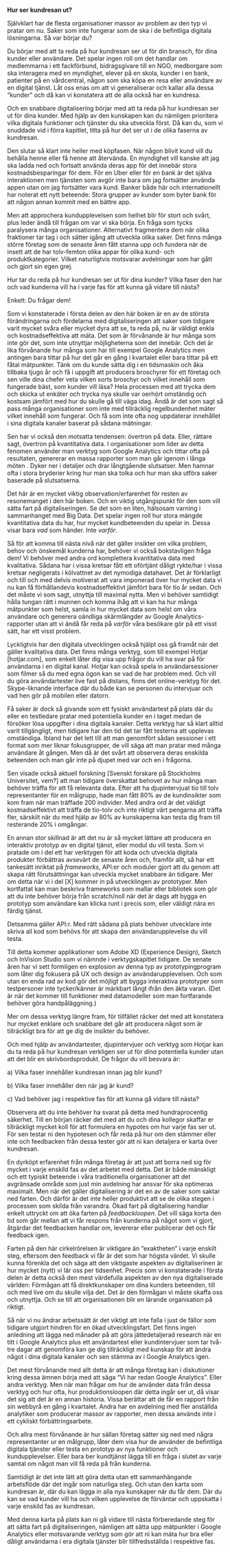 **Hur ser kundresan ut?**  

Självklart har de flesta organisationer massor av problem av den typ vi  pratar om nu. Saker som inte fungerar som de ska i de befintliga digitala lösningarna. Så var börjar du? 

Du börjar med att ta reda på hur kundresan ser ut för din bransch, för dina kunder eller användare. Det spelar ingen roll om det handlar om medlemmarna i ett fackförbund, bidragsgivare till en NGO, medborgare som ska interagera med en myndighet, elever på en skola, kunder i en bank, patienter på en vårdcentral, någon som ska köpa en resa eller användare av en digital tjänst. Låt oss enas om att vi generaliserar och kallar alla dessa “kunder” och då kan vi konstatera att de alla också har en kundresa. 

Och en snabbare digitalisering börjar med att ta reda på hur kundresan ser ut för dina kunder.  Med hjälp av den kunskapen kan du nämligen prioritera vilka digitala funktioner och tjänster du ska utveckla först. Då kan du, som vi snuddade vid i förra kapitlet, titta på hur det ser ut i de olika faserna av kundresan. 

Den slutar så klart inte heller med köpfasen. När någon blivit kund vill du behålla henne eller få henne att återvända. En myndighet vill kanske att jag ska ladda ned och fortsatt använda deras app för det innebär stora kostnadsbesparingar för dem. För en Uber eller för en bank är det själva interaktionen men tjänsten som avgör inte bara om jag fortsätter använda appen utan om jag fortsätter vara kund. Banker både här och internationellt har noterat ett nytt beteende: Stora grupper av kunder som byter bank för att någon annan kommit med en bättre app.

Men att approchera kundupplevelsen som helhet blir för stort och svårt, plus leder ändå till frågan om var vi ska börja. En fråga som tycks paralysera många organisationer. Alternativt fragmentera dem när olika fraktioner tar tag i och sätter igång att utveckla olika saker. Det finns många större företag som de senaste åren fått stanna upp och fundera när de insett att de har tolv-femton olika appar för olika kund- och produktkategorier. Vilket naturligtvis motsvarar avdelningar som har gått och gjort sin egen grej. 

Hur tar du reda på hur kundresan ser ut för dina kunder? Vilka faser den har och vad kunderna vill ha i varje fas för att kunna gå vidare till nästa? 

Enkelt: Du frågar dem!

Som vi konstaterade i första delen av den här boken är en av de största förändringarna och fördelarna med digitaliseringen att saker som tidigare varit mycket svåra eller mycket dyra att se, ta reda på, nu är väldigt enkla och kostnadseffektiva att mäta. Det som är förvånande är hur många som inte gör det, som inte utnyttjar möjligheterna som det innebär. Och det är lika förvånande hur många som har till exempel Google Analytics men antingen bara tittar på hur det går en gång i kvartalet eller bara tittar på ett fåtal mätpunkter. Tänk om du kunde sätta dig i en tidsmaskin och åka tillbaka tjugo år och få i uppgift att producera broschyrer för ett företag och sen ville dina chefer veta vilken sorts broschyr och vilket innehåll som fungerade bäst, som kunder vill läsa? Hela processen med att trycka dem och skicka ut enkäter och trycka nya skulle var oerhört omständig och kostsam jämfört med hur du skulle gå till väga idag. Ändå är det som sagt så pass många organisationer som inte med tillräcklig regelbundenhet mäter vilket innehåll som fungerar. Och få som inte ofta nog uppdaterar innehållet i sina digitala kanaler baserat på sådana mätningar. 

Sen har vi också den motsatta tendensen: övertron på data. Eller, rättare sagt, övertron på kvantitativa data. I organisationer som lider av detta fenomen använder man verktyg som Google Analytics och tittar ofta på resultaten, genererar en massa rapporter som man går igenom i långa möten . Dyker ner i detaljer och drar långtgående slutsatser. Men hamnar ofta i stora bryderier kring hur man ska tolka och hur man ska utföra saker baserade på slutsatserna. 

Det här är en mycket viktig observation/erfarenhet för resten av resonemanget i den här boken. Och en viktig utgångspunkt för den som vill sätta fart på digitaliseringen. Se det som en liten, hälsosam varning i sammanhanget med Big Data. Det spelar ingen roll hur stora mängde kvantitativa data du har, hur mycket kundbeteenden du spelar in. Dessa visar bara *vad* som händer. Inte *varför*. 

Så för att komma till nästa nivå när det gäller insikter om vilka problem, behov och önskemål kunderna har, behöver vi också bokstavligen fråga dem! Vi behöver med andra ord komplettera kvantitativa data med kvalitativa. Sådana har i vissa kretsar fått ett oförtjänt dåligt rykte/har i vissa kretsar negligerats i kölvattnet av det nymodiga datahavet. Det är förklarligt och till och med delvis motiverat att vara imponerad över hur mycket data vi nu kan få förhållandevis kostnadseffektivt jämfört bara för tio år sedan. Och det måste vi som sagt, utnyttja till maximal nytta. Men vi behöver samtidigt hålla tungan rätt i munnen och komma ihåg att vi kan ha hur många mätpunkter som helst, samla in hur mycket data som helst om våra användare och generera oändliga skärmlängder av Google Analytics-rapporter utan att vi ändå får reda på *varför* våra besökare gör på ett visst sätt, har ett visst problem. 

Lyckligtvis har den digitala utvecklingen också hjälpt oss gå framåt när det gäller kvalitativa data. Det finns många verktyg, som till exempel Hotjar \[hotjar.com\], som enkelt låter dig visa upp frågor du vill ha svar på för användarna i en digital kanal. Hotjar kan också spela in användarsessioner som filmer så du med egna ögon kan se vad de har problem med. Och vill du göra användartester live fast på distans, finns det online-verktyg för det. Skype-liknande interface där du både kan se personen du intervjuar och vad hen gör på mobilen eller datorn. 

Få saker är dock så givande som ett fysiskt användartest på plats där du eller en testledare pratar med potentiella kunder en i taget medan de försöker lösa uppgifter i dina digitala kanaler. Detta verktyg har så klart alltid varit tillgängligt, men tidigare har den tid det tar fått testerna att upplevas omständiga. Ibland har det lett till att man genomfört sådan sessioner i ett format som mer liknar fokusgrupper, de vill säga att man pratar med många användare åt gången. Men då är det svårt att observera deras enskilda beteenden och man går inte på djupet med var och en i frågorna. 

Sen visade också aktuell forskning \[Svenskt forskare på Stockholms Universitet, vem?\] att man tidigare överskattat behovet av hur många man behöver träffa för att få relevanta data. Efter att ha djupintervjuat tio till tolv representanter för en målgrupp, hade man fått 80% av de kundinsikter som kom fram när man träffade 200 individer. Med andra ord är det väldigt kostnadseffektivt att träffa de tio-tolv och inte riktigt värt pengarna att träffa fler, särskilt när du med hjälp av 80% av kunskaperna kan testa dig fram till resterande 20% i omgångar. 

En annan stor skillnad är att det nu är så mycket lättare att producera en interaktiv prototyp av en digital tjänst, eller modul du vill testa. Som vi pratade om i del ett har verktygen för att koda och utveckla digitala produkter förbättras avsevärt de senaste åren och, framför allt, så har ett tankesätt inriktat på *frameworks*, API:er och moduler gjort att du genom att skapa rätt förutsättningar kan utveckla mycket snabbare än tidigare. Mer om detta när vi i del \[X\] kommer in på utvecklingen av prototyper. Men kortfattat kan man beskriva frameworks som mallar eller bibliotek som gör att du inte behöver börja från scratch/noll när det är dags att bygga en prototyp som användare kan klicka runt i precis som, eller väldigt nära en färdig tjänst. 

Detsamma gäller API:r. Med rätt sådana på plats behöver utvecklare inte skriva all kod som behövs för att skapa den användarupplevelse du vill testa. 

Till detta kommer applikationer som Adobe XD (Experience Design), Sketch och InVision Studio som vi nämnde i verktygskapitlet tidigare. De senate åren har vi sett formligen en explosion av denna typ av prototypingprogram som låter dig fokusera på UX och design av användarupplevelsen. Och som utan en enda rad av kod gör det möjligt att bygga interaktiva prototyper som testpersoner inte tycker/känner är märkbart långt ifrån den äkta varan. (Det är när det kommer till funktioner med datamodeller som man fortfarande behöver göra handpåläggning.) 

Mer om dessa verktyg längre fram, för tillfället räcker det med att konstatera hur mycket enklare och snabbare det går att producera något som är tillräckligt bra för att ge dig de insikter du behöver. 

Och med hjälp av användartester, djupintervjuer och verktyg som Hotjar kan du ta reda på hur kundresan verkligen ser ut för *dina* potentiella kunder utan att det blir en skrivbordsprodukt. De frågor du vill besvara är:

a) Vilka faser innehåller kundresan innan jag blir kund? 

b) Vilka faser innehåller den när jag är kund? 

c) Vad behöver jag i respektive fas för att kunna gå vidare till nästa? 

Observera att du inte behöver ha svarat på detta med hundraprocentig säkerhet. Till en början räcker det med att du och dina kollegor skaffar er tillräckligt mycket koll för att formulera en hypotes om hur varje fas ser ut. För sen testar ni den hypotesen och får reda på hur om den stämmer eller inte och feedbacken från dessa tester gör att ni kan detaljera er karta över kundresan. 

En dyrköpt erfarenhet från många företag är att just att borra ned sig för mycket i varje enskild fas av det arbetet med detta. Det är både mänskligt och ett typiskt beteende i våra traditionella organisationer att det avgränsade område som just min avdelning har ansvar för ska optimeras maximalt. Men när det gäller digitalisering är det en av de saker som saktar ned farten. Och därför är det inte heller produktivt att se de olika stegen i processen som skilda från varandra. Ökad fart på digitalisering handlar enkelt uttryckt om att öka farten på *feedbackloopen.* Det vill säga korta den tid som går mellan att vi får respons från kunderna på något som vi gjort, åtgärdar det feedbacken handlar om, levererar eller publicerar det och får feedback igen. 

Farten på den här cirkelrörelsen är viktigare än “exaktheten” i varje enskilt steg, eftersom den feedback vi får är det som har högsta värdet. Vi skulle kunna förenkla det och säga att den viktigaste aspekten av digitaliserinen är hur mycket (nytt) vi lär oss per tidsenhet. Precis som vi konstaterade i första delen är detta också den mest värdefulla aspekten av den nya digitaliserade världen: Förmågan att få direktkunskaper om dina kunders beteenden, till och med live om du skulle vilja det. Det är den förmågan vi måste skaffa oss och utnyttja. Och se till att organisationen blir en lärande organisation på riktigt. 

Så när vi nu ändrar arbetssätt är det viktigt att inte falla i just de fällor som  tidigare utgjort hindren för en ökad utvecklingsfart. Det finns ingen anledning att lägga ned månader på att göra jättedetaljerad research när en titt i Google Analytics plus ett användartest eller kundintervjuer som tar två-tre dagar att genomföra kan ge dig tillräckligt med kunskap för att ändra något i dina digitala kanaler och sen stämma av i Google Analytics igen. 

Det mest förvånande med allt detta är att många företag kan i diskutioner kring dessa ämnen börja med att säga “Vi har redan Google Analytics”. Eller andra verktyg. Men när man frågar om hur de använder data från dessa verktyg och hur ofta, hur produktionsloopen där detta ingår ser ut, då visar det sig att det är en annan historia. Vissa berättar att de får en rapport från sin webbyrå en gång i kvartalet. Andra har en avdelning med fler anställda analytiker som producerar massor av rapporter, men dessa används inte i ett cykliskt förbättringsarbete. 

Och allra mest förvånande är hur sällan företag sätter sig ned med några representanter ur en målgrupp, låter dem visa hur de använder de befintliga digitala tjänster eller testa en prototyp av nya funktioner och kundupplevelser. Eller bara ber kundtjänst lägga till en fråga i slutet av varje samtal om något man vill få reda på från kunderna. 

Samtidigt är det inte lätt att göra detta utan ett sammanhängande arbetsflöde där det ingår som naturliga steg. Och utan den karta som kundresan är, där du kan lägga in alla nya kunskaper när du får dem. Där du kan se vad kunder vill ha och vilken upplevelse de förväntar och uppskatta i varje enskild fas av kundresan.  

Med denna karta på plats kan ni gå vidare till nästa förberedande steg för att sätta fart på digitaliseringen, nämligen att sätta upp mätpunkter i Google Analytics eller motsvarande verktyg som gör att ni kan mäta hur bra eller dåligt användarna i era digitala tjänster blir tillfredsställda i respektive fas. 